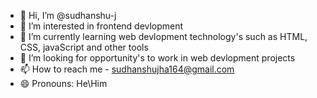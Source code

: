 - 👋 Hi, I’m @sudhanshu-j
- 👀 I’m interested in frontend devlopment
- 🌱 I’m currently learning web devlopment technology's such as HTML, CSS, javaScript and other tools
- 💞️ I’m looking for opportunity's to work in web devlopment projects
- 📫 How to reach me - sudhanshujha164@gmail.com
- 😄 Pronouns: He\Him

<!---
sudhanshu-j/sudhanshu-j is a ✨ special ✨ repository because its `README.md` (this file) appears on your GitHub profile.
You can click the Preview link to take a look at your changes.
--->
